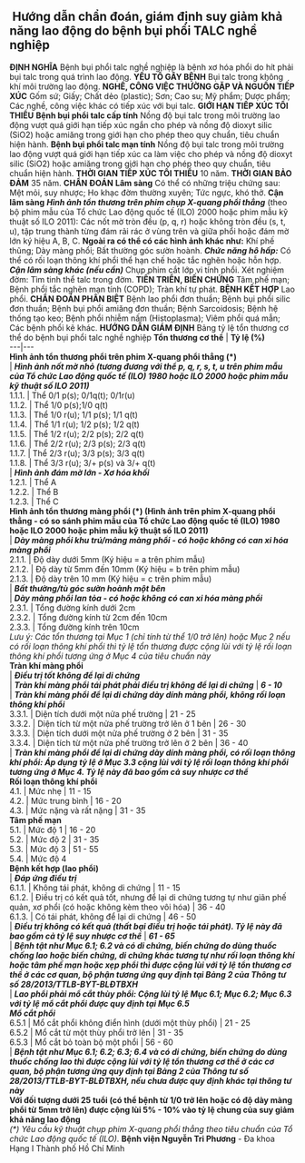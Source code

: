 ## ️ Hướng dẫn chẩn đoán, giám định suy giảm khả năng lao động do bệnh bụi phổi TALC nghề nghiệp

**ĐỊNH NGHĨA**
Bệnh bụi phổi talc nghề nghiệp là bệnh xơ hóa phổi do hít phải bụi talc trong quá trình lao động.
**YẾU TỐ GÂY BỆNH**
Bụi talc trong không khí môi trường lao động.
**NGHỀ, CÔNG VIỆC THƯỜNG GẶP VÀ NGUỒN TIẾP XÚC**
Gốm sứ;
Giấy;
Chất dẻo (plastic);
Sơn;
Cao su;
Mỹ phẩm;
Dược phẩm;
Các nghề, công việc khác có tiếp xúc với bụi talc.
**GIỚI HẠN TIẾP XÚC TỐI THIỂU**
**Bệnh bụi phổi talc cấp tính**
Nồng độ bụi talc trong môi trường lao động vượt quá giới hạn tiếp xúc ngắn cho phép và nồng độ dioxyt silic (SiO2) hoặc amiăng trong giới hạn cho phép theo quy chuẩn, tiêu chuẩn hiện hành.
**Bệnh bụi phổi talc mạn tính**
Nồng độ bụi talc trong môi trường lao động vượt quá giới hạn tiếp xúc ca làm việc cho phép và nồng độ dioxyt silic (SiO2) hoặc amiăng trong giới hạn cho phép theo quy chuẩn, tiêu chuẩn hiện hành.
**THỜI GIAN TIẾP XÚC TỐI THIỂU**
10 năm.
**THỜI GIAN BẢO ĐẢM**
35 năm.
**CHẨN ĐOÁN**
**Lâm sàng**
Có thể có những triệu chứng sau:
Mệt mỏi, suy nhược;
Ho khạc đờm thường xuyên;
Tức ngực, khó thở.
**Cận lâm sàng**
_**Hình ảnh tổn thương trên phim chụp X-quang phổi thẳng**_ (theo bộ phim mẫu của Tổ chức Lao động quốc tế (ILO) 2000 hoặc phim mẫu kỹ thuật số ILO 2011): Các nốt mờ tròn đều (p, q, r) hoặc không tròn đều (s, t, u), tập trung thành từng đám rải rác ở vùng trên và giữa phổi hoặc đám mờ lớn ký hiệu A, B, C.
__Ngoài ra có thể có các hình ảnh khác như:__
Khí phế thũng;
Dày màng phổi;
Bất thường góc sườn hoành.
_**Chức năng hô hấp:**_ Có thể có rối loạn thông khí phổi thể hạn chế hoặc tắc nghẽn hoặc hỗn hợp.
_**Cận lâm sàng khác (nếu cần)**_
Chụp phim cắt lớp vi tính phổi.
Xét nghiệm đờm: Tìm tinh thể talc trong đờm.
**TIẾN TRIỂN, BIẾN CHỨNG**
Tâm phế mạn;
Bệnh phổi tắc nghẽn mạn tính (COPD);
Tràn khí tự phát.
**BỆNH KẾT HỢP**
Lao phổi.
**CHẨN ĐOÁN PHÂN BIỆT**
Bệnh lao phổi đơn thuần;
Bệnh bụi phổi silic đơn thuần;
Bệnh bụi phổi amiăng đơn thuần;
Bệnh Sarcoidosis;
Bệnh hệ thống tạo keo;
Bệnh phổi nhiễm nấm (Histoplasma);
Viêm phổi quá mẫn;
Các bệnh phổi kẽ khác.
**HƯỚNG DẪN GIÁM ĐỊNH**
Bảng tỷ lệ tổn thương cơ thể do bệnh bụi phổi talc nghề nghiệp
**Tổn thương cơ thể** |  **Tỷ lệ (%)**  
---|---  
**Hình ảnh tổn thương phổi trên phim X-quang phổi thẳng (*)**  
|  **_Hình ảnh nốt mờ nhỏ (tương đương với thể p, q, r, s, t, u trên phim mẫu của Tổ chức Lao động quốc tế (ILO) 1980 hoặc ILO 2000 hoặc phim mẫu kỹ thuật số ILO 2011)_**  
1.1.1. |  Thể 0/1 p(s); 0/1q(t); 0/1r(u)   
1.1.2. |  Thể 1/0 p(s);1/0 q(t)  
1.1.3. |  Thể 1/0 r(u); 1/1 p(s); 1/1 q(t)  
1.1.4. |  Thể 1/1 r(u); 1/2 p(s); 1/2 q(t)  
1.1.5. |  Thể 1/2 r(u); 2/2 p(s); 2/2 q(t)  
1.1.6. |  Thể 2/2 r(u); 2/3 p(s); 2/3 q(t)  
1.1.7. |  Thể 2/3 r(u); 3/3 p(s); 3/3 q(t)  
1.1.8. |  Thể 3/3 r(u); 3/+ p(s) và 3/+ q(t)  
|  **_Hình ảnh đám mờ lớn - Xơ hóa khối_**  
1.2.1. |  Thể A   
1.2.2. |  Thể B   
1.2.3. |  Thể C   
**Hình ảnh tổn thương màng phổi (*) (Hình ảnh trên phim X-quang phổi thẳng - có so sánh phim mẫu của Tổ chức Lao động quốc tế (ILO) 1980 hoặc ILO 2000 hoặc phim mẫu kỹ thuật số ILO 2011)**  
|  **_Dày màng phổi khu trú/mảng màng phổi - có hoặc không có can xi hóa màng phổi_**  
2.1.1. |  Độ dày dưới 5mm (Ký hiệu = a trên phim mẫu)  
2.1.2. |  Độ dày từ 5mm đến 10mm (Ký hiệu = b trên phim mẫu)  
2.1.3. |  Độ dày trên 10 mm (Ký hiệu = c trên phim mẫu)  
|  **_Bất thường/tù góc sườn hoành một bên_**  
|  **_Dày màng phổi lan tỏa - có hoặc không có can xi hóa màng phổi_**  
2.3.1. |  Tổng đường kính dưới 2cm  
2.3.2. |  Tổng đường kính từ 2cm đến 10cm   
2.3.3. |  Tổng đường kính trên 10cm  
_Lưu ý: Các tổn thương tại Mục 1 (chỉ tính từ thể 1/0 trở lên) hoặc Mục 2 nếu có rối loạn thông khí phổi thì tỷ lệ tổn thương được cộng lùi với tỷ lệ rối loạn thông khí phổi tương ứng ở Mục 4 của tiêu chuẩn này_  
**Tràn khí màng phổi**  
|  **_Điều trị tốt không để lại di chứng_**  
|  **_Tràn khí màng phổi tái phát phải điều trị không để lại di chứng_** |  **_6 - 10_**  
|  **_Tràn khí màng phổi để lại di chứng dày dính màng phổi, không rối loạn thông khí phổi_**  
3.3.1. |  Diện tích dưới một nửa phế trường |  21 - 25  
3.3.2. |  Diện tích từ một nửa phế trường trở lên ở 1 bên |  26 - 30  
3.3.3. |  Diện tích dưới một nửa phế trường ở 2 bên |  31 - 35  
3.3.4. |  Diện tích từ một nửa phế trường trở lên ở 2 bên |  36 - 40  
|  **_Tràn khí màng phổi để lại di chứng dày dính màng phổi, có rối loạn thông khí phổi: Áp dụng tỷ lệ ở Mục 3.3 cộng lùi với tỷ lệ rối loạn thông khí phổi tương ứng ở Mục 4. Tỷ lệ này đã bao gồm cả suy nhược cơ thể_**  
**Rối loạn thông khí phổi**  
4.1. |  Mức nhẹ |  11 - 15  
4.2. |  Mức trung bình  |  16 - 20  
4.3. |  Mức nặng và rất nặng  |  31 - 35  
**Tâm phế mạn**  
5.1. |  Mức độ 1 |  16 - 20  
5.2. |  Mức độ 2 |  31 - 35  
5.3. |  Mức độ 3 |  51 - 55  
5.4. |  Mức độ 4   
**Bệnh kết hợp (lao phổi)**  
|  **_Đáp ứng điều trị_**  
6.1.1. |  Không tái phát, không di chứng |  11 - 15  
6.1.2. |  Điều trị có kết quả tốt, nhưng để lại di chứng tương tự như giãn phế quản, xơ phổi (có hoặc không kèm theo vôi hóa) |  36 - 40  
6.1.3. |  Có tái phát, không để lại di chứng |  46 - 50  
|  **_Điều trị không có kết quả (thất bại điều trị hoặc tái phát). Tỷ lệ này đã bao gồm cả tỷ lệ suy nhược cơ thể_** |  **_61 - 65_**  
|  **_Bệnh tật như Mục 6.1; 6.2 và có di chứng, biến chứng do dùng thuốc chống lao hoặc biến chứng, di chứng khác tương tự như rối loạn thông khí hoặc tâm phế mạn hoặc xẹp phổi thì được cộng lùi với tỷ lệ tổn thương cơ thể ở các cơ quan, bộ phận tương ứng quy định tại Bảng 2 của Thông tư số 28/2013/TTLB-BYT-BLĐTBXH_**  
|  **_Lao phổi phải mổ cắt thùy phổi: Cộng lùi tỷ lệ Mục 6.1; Mục 6.2; Mục 6.3 với tỷ lệ mổ cắt phổi được quy định tại Mục 6.5_**  
**_Mổ cắt phổi_**  
6.5.1 |  Mổ cắt phổi không điển hình (dưới một thùy phổi) |  21 - 25  
6.5.2 |  Mổ cắt từ một thùy phổi trở lên |  31 - 35  
6.5.3 |  Mổ cắt bỏ toàn bộ một phổi |  56 - 60  
|  **_Bệnh tật như Mục 6.1; 6.2; 6.3; 6.4 và có di chứng, biến chứng do dùng thuốc chống lao thì được cộng lùi với tỷ lệ tổn thương cơ thể ở các cơ quan, bộ phận tương ứng quy định tại Bảng 2 của Thông tư số 28/2013/TTLB-BYT-BLĐTBXH, nếu chưa được quy định khác tại thông tư này_**  
**Với đối tượng dưới 25 tuổi (có thể bệnh từ 1/0 trở lên hoặc có độ dày màng phổi từ 5mm trở lên) được cộng lùi 5% - 10% vào tỷ lệ chung của suy giảm khả năng lao động**  
_(*) Yêu cầu kỹ thuật chụp phim X-quang phổi thẳng theo tiêu chuẩn của Tổ chức Lao động quốc tế (ILO)._
**Bệnh viện Nguyễn Tri Phương** - Đa khoa Hạng I Thành phố Hồ Chí Minh
